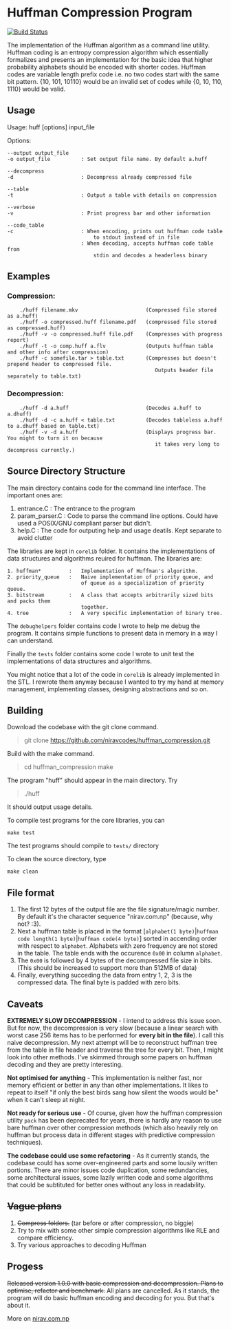 # Huffman Compression Program

[![Build Status](https://travis-ci.org/niravcodes/huffman_compression.svg?branch=master)](https://travis-ci.org/niravcodes/huffman_compression)

The implementation of the Huffman algorithm as a command line utility. Huffman coding is an entropy compression algorithm which essentially formalizes and presents an implementation for the basic idea that higher probability alphabets should be encoded with shorter codes. Huffman codes are variable length prefix code i.e. no two codes start with the same bit pattern. {10, 101, 10110} would be an invalid set of codes while {0, 10, 110, 1110} would be valid.

## Usage
Usage: huff [options] input_file  

Options:  

    --output output_file
    -o output_file          : Set output file name. By default a.huff  

    --decompress
    -d                      : Decompress already compressed file  

    --table
    -t                      : Output a table with details on compression

    --verbose
    -v                      : Print progress bar and other information

    --code_table
    -c                      : When encoding, prints out huffman code table 
                                to stdout instead of in file
                            : When decoding, accepts huffman code table from 
                                stdin and decodes a headerless binary

## Examples

### Compression:

        ./huff filename.mkv                      (Compressed file stored as a.huff)        
        ./huff -o compressed.huff filename.pdf   (compressed file stored as compressed.huff)
        ./huff -v -o compressed.huff file.pdf    (Compresses with progress report)
        ./huff -t -o comp.huff a.flv             (Outputs huffman table and other info after compression)
        ./huff -c somefile.tar > table.txt       (Compresses but doesn't prepend header to compressed file.
                                                    Outputs header file separately to table.txt)

### Decompression:

        ./huff -d a.huff                         (Decodes a.huff to a.dhuff)
        ./huff -d -c a.huff < table.txt          (Decodes tableless a.huff to a.dhuff based on table.txt)
        ./huff -v -d a.huff                      (Displays progress bar. You might to turn it on because
                                                    it takes very long to decompress currently.)

## Source Directory Structure
The main directory contains code for the command line interface. The important ones are:

1. entrance.C       :   The entrance to the program
2. param_parser.C   :   Code to parse the command line options. Could have used
                        a POSIX/GNU compliant parser but didn't.
3. help.C           :   The code for outputing help and usage deatils. Kept separate
                        to avoid clutter

The libraries are kept in `corelib` folder. It contains the implementations 
of data structures and algorithms reuired for huffman. The libraries are:

    1. huffman*         :   Implementation of Huffman's algorithm.
    2. priority_queue   :   Naive implementation of priority queue, and
                            of queue as a specialization of priority queue.
    3. bitstream        :   A class that accepts arbitrarily sized bits and packs them
                            together.
    4. tree             :   A very specific implementation of binary tree.

The `debughelpers` folder contains code I wrote to help me debug the program. It
contains simple functions to present data in memory in a way I can understand.

Finally the `tests` folder contains some code I wrote to unit test the implementations of
data structures and algorithms.

You might notice that a lot of the code in `corelib` is already implemented in the STL. 
I rewrote them anyway because I wanted to try my hand at memory management, implementing
classes, designing abstractions and so on. 

## Building
Download the codebase with the git clone command.
> git clone https://github.com/niravcodes/huffman_compression.git 

Build with the make command.

> cd huffman_compression
> make

The program "huff" should appear in the main directory. Try
> ./huff 

It should output usage details.

To compile test programs for the core libraries, you can 

    make test

The test programs should compile to `tests/` directory

To clean the source directory, type 
    
    make clean

## File format 
1. The first 12 bytes of the output file are the file signature/magic number. By default it's the character sequence "nirav.com.np" (because, why not? :3).
2. Next a huffman table is placed in the format [`alphabet(1 byte)`|`huffman code length(1 byte)`|`huffman code(4 byte)`] sorted in accending order with respect to `alphabet`. Alphabets with zero frequency are not stored in the table. The table ends with the occurence `0x00` in column `alphabet`.
3. The `0x00` is followed by 4 bytes of the decompressed file size in bits. (This should be increased to support more than 512MB of data)
4. Finally, everything succeding the data from entry 1, 2, 3 is the compressed data. The final byte is padded with zero bits.

## Caveats
**EXTREMELY SLOW DECOMPRESSION** - I intend to address this issue soon. But for now, the decompression is very slow (because a linear search with worst case 256 items has to be performed for **every bit in the file**). I call this naive decompression. My next attempt will be to reconstruct huffman tree from the table in file header and traverse the tree for every bit. Then, I might look into other methods. I've skimmed through some papers on huffman decoding and they are pretty interesting.

**Not optimised for anything** - This implementation is neither fast, nor memory efficient or better in any than other implementations. It likes to repeat to itself "if only the best birds sang how silent the woods would be" when it can't sleep at night.

**Not ready for serious use** - Of course, given how the huffman compression utility `pack` has been deprecated for years, there is hardly any reason to use bare huffman over other compression methods (which also heavily rely on huffman but process data in different stages with predictive compression techniques).

**The codebase could use some refactoring** - As it currently stands, the codebase could has some over-engineered parts and some lousily written portions. There are minor issues code duplication, some redundancies, some architectural issues, some lazily written code and some algorithms that could be subtituted for better ones without any loss in readability.

## <s>Vague plans</s>
1. <s>Compress folders.</s> (tar before or after compression, no biggie)
2. Try to mix with some other simple compression algorithms like RLE and compare efficiency.
3. Try various approaches to decoding Huffman

## Progess
<s>Released version 1.0.0 with basic compression and decompression. Plans to optimise, refactor and benchmark.</s> All plans are cancelled. As it stands, the program will do basic huffman encoding and decoding for you. But that's about it.

More  on [nirav.com.np](https://nirav.com.np)
